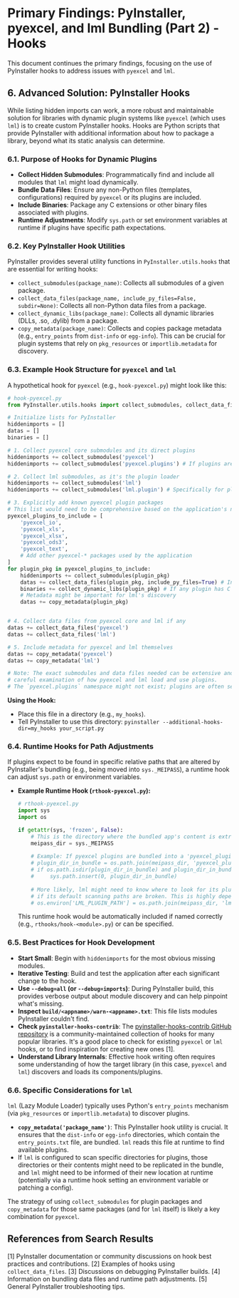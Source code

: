 # Primary Findings: PyInstaller, pyexcel, and lml Bundling (Part 2) - Hooks

This document continues the primary findings, focusing on the use of PyInstaller hooks to address issues with `pyexcel` and `lml`.

## 6. Advanced Solution: PyInstaller Hooks

While listing hidden imports can work, a more robust and maintainable solution for libraries with dynamic plugin systems like `pyexcel` (which uses `lml`) is to create custom PyInstaller hooks. Hooks are Python scripts that provide PyInstaller with additional information about how to package a library, beyond what its static analysis can determine.

### 6.1. Purpose of Hooks for Dynamic Plugins
*   **Collect Hidden Submodules**: Programmatically find and include all modules that `lml` might load dynamically.
*   **Bundle Data Files**: Ensure any non-Python files (templates, configurations) required by `pyexcel` or its plugins are included.
*   **Include Binaries**: Package any C extensions or other binary files associated with plugins.
*   **Runtime Adjustments**: Modify `sys.path` or set environment variables at runtime if plugins have specific path expectations.

### 6.2. Key PyInstaller Hook Utilities
PyInstaller provides several utility functions in `PyInstaller.utils.hooks` that are essential for writing hooks:
*   `collect_submodules(package_name)`: Collects all submodules of a given package.
*   `collect_data_files(package_name, include_py_files=False, subdir=None)`: Collects all non-Python data files from a package.
*   `collect_dynamic_libs(package_name)`: Collects all dynamic libraries (DLLs, .so, .dylib) from a package.
*   `copy_metadata(package_name)`: Collects and copies package metadata (e.g., `entry_points` from `dist-info` or `egg-info`). This can be crucial for plugin systems that rely on `pkg_resources` or `importlib.metadata` for discovery.

### 6.3. Example Hook Structure for `pyexcel` and `lml`

A hypothetical hook for `pyexcel` (e.g., `hook-pyexcel.py`) might look like this:

```python
# hook-pyexcel.py
from PyInstaller.utils.hooks import collect_submodules, collect_data_files, copy_metadata

# Initialize lists for PyInstaller
hiddenimports = []
datas = []
binaries = []

# 1. Collect pyexcel core submodules and its direct plugins
hiddenimports += collect_submodules('pyexcel')
hiddenimports += collect_submodules('pyexcel.plugins') # If plugins are directly under this namespace

# 2. Collect lml submodules, as it's the plugin loader
hiddenimports += collect_submodules('lml')
hiddenimports += collect_submodules('lml.plugin') # Specifically for plugin management parts

# 3. Explicitly add known pyexcel plugin packages
# This list would need to be comprehensive based on the application's needs
pyexcel_plugins_to_include = [
    'pyexcel_io',
    'pyexcel_xls',
    'pyexcel_xlsx',
    'pyexcel_ods3',
    'pyexcel_text',
    # Add other pyexcel-* packages used by the application
]
for plugin_pkg in pyexcel_plugins_to_include:
    hiddenimports += collect_submodules(plugin_pkg)
    datas += collect_data_files(plugin_pkg, include_py_files=True) # Include .py files if plugins are structured as data
    binaries += collect_dynamic_libs(plugin_pkg) # If any plugin has C extensions
    # Metadata might be important for lml's discovery
    datas += copy_metadata(plugin_pkg)


# 4. Collect data files from pyexcel core and lml if any
datas += collect_data_files('pyexcel')
datas += collect_data_files('lml')

# 5. Include metadata for pyexcel and lml themselves
datas += copy_metadata('pyexcel')
datas += copy_metadata('lml')

# Note: The exact submodules and data files needed can be extensive and require
# careful examination of how pyexcel and lml load and use plugins.
# The `pyexcel.plugins` namespace might not exist; plugins are often separate packages.
```

**Using the Hook:**
*   Place this file in a directory (e.g., `my_hooks`).
*   Tell PyInstaller to use this directory: `pyinstaller --additional-hooks-dir=my_hooks your_script.py`

### 6.4. Runtime Hooks for Path Adjustments

If plugins expect to be found in specific relative paths that are altered by PyInstaller's bundling (e.g., being moved into `sys._MEIPASS`), a runtime hook can adjust `sys.path` or environment variables.

*   **Example Runtime Hook (`rthook-pyexcel.py`):**
    ```python
    # rthook-pyexcel.py
    import sys
    import os

    if getattr(sys, 'frozen', False):
        # This is the directory where the bundled app's content is extracted
        meipass_dir = sys._MEIPASS
        
        # Example: If pyexcel plugins are bundled into a 'pyexcel_plugins_bundle' subdir by the main hook
        # plugin_dir_in_bundle = os.path.join(meipass_dir, 'pyexcel_plugins_bundle')
        # if os.path.isdir(plugin_dir_in_bundle) and plugin_dir_in_bundle not in sys.path:
        #     sys.path.insert(0, plugin_dir_in_bundle)
        
        # More likely, lml might need to know where to look for its plugin registration files
        # if its default scanning paths are broken. This is highly dependent on lml's internals.
        # os.environ['LML_PLUGIN_PATH'] = os.path.join(meipass_dir, 'lml_plugins_metadata_dir') 
    ```
    This runtime hook would be automatically included if named correctly (e.g., `rthooks/hook-<module>.py`) or can be specified.

### 6.5. Best Practices for Hook Development

*   **Start Small**: Begin with `hiddenimports` for the most obvious missing modules.
*   **Iterative Testing**: Build and test the application after each significant change to the hook.
*   **Use `--debug=all` (or `--debug=imports`)**: During PyInstaller build, this provides verbose output about module discovery and can help pinpoint what's missing.
*   **Inspect `build/<appname>/warn-<appname>.txt`**: This file lists modules PyInstaller couldn't find.
*   **Check `pyinstaller-hooks-contrib`**: The [pyinstaller-hooks-contrib GitHub repository](https://github.com/pyinstaller/pyinstaller-hooks-contrib) is a community-maintained collection of hooks for many popular libraries. It's a good place to check for existing `pyexcel` or `lml` hooks, or to find inspiration for creating new ones [1].
*   **Understand Library Internals**: Effective hook writing often requires some understanding of how the target library (in this case, `pyexcel` and `lml`) discovers and loads its components/plugins.

### 6.6. Specific Considerations for `lml`
`lml` (Lazy Module Loader) typically uses Python's `entry_points` mechanism (via `pkg_resources` or `importlib.metadata`) to discover plugins.
*   **`copy_metadata('package_name')`**: This PyInstaller hook utility is crucial. It ensures that the `dist-info` or `egg-info` directories, which contain the `entry_points.txt` file, are bundled. `lml` reads this file at runtime to find available plugins.
*   If `lml` is configured to scan specific directories for plugins, those directories or their contents might need to be replicated in the bundle, and `lml` might need to be informed of their new location at runtime (potentially via a runtime hook setting an environment variable or patching a config).

The strategy of using `collect_submodules` for plugin packages and `copy_metadata` for those same packages (and for `lml` itself) is likely a key combination for `pyexcel`.

## References from Search Results
[1] PyInstaller documentation or community discussions on hook best practices and contributions.
[2] Examples of hooks using `collect_data_files`.
[3] Discussions on debugging PyInstaller builds.
[4] Information on bundling data files and runtime path adjustments.
[5] General PyInstaller troubleshooting tips.